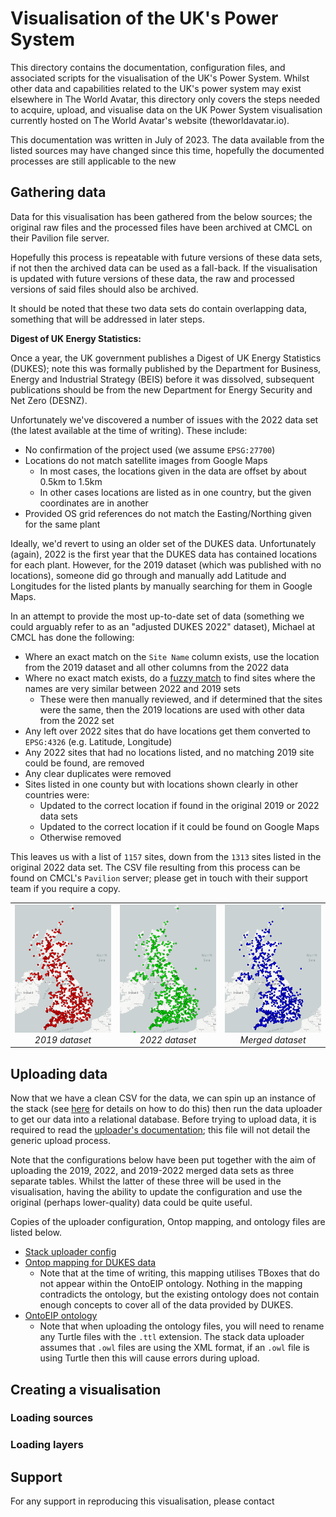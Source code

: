 # Visualisation of the UK's Power System

<!--
    In a later phase of this visualisation, we will add data on power generation sites pulled from the Renewable Energy Planning Database (REPD). For now, information relating to this data source has been commented out.
-->

This directory contains the documentation, configuration files, and associated scripts for the visualisation of the UK's Power System. Whilst other data and capabilities related to the UK's power system may exist elsewhere in The World Avatar, this directory only covers the steps needed to acquire, upload, and visualise data on the UK Power System visualisation currently hosted on The World Avatar's website (theworldavatar.io).

This documentation was written in July of 2023. The data available from the listed sources may have changed since this time, hopefully the documented processes are still applicable to the new

## Gathering data

Data for this visualisation has been gathered from the below sources; the original raw files and the processed files have been archived at CMCL on their Pavilion file server.

Hopefully this process is repeatable with future versions of these data sets, if not then the archived data can be used as a fall-back. If the visualisation is updated with future versions of these data, the raw and processed versions of said files should also be archived.

It should be noted that these two data sets do contain overlapping data, something that will be addressed in later steps.

**Digest of UK Energy Statistics:**<br/>

Once a year, the UK government publishes a Digest of UK Energy Statistics (DUKES);  note this was formally published by the Department for Business, Energy and Industrial Strategy (BEIS) before it was dissolved, subsequent publications should be from the new Department for Energy Security and Net Zero (DESNZ).

Unfortunately we've discovered a number of issues with the 2022 data set (the latest available at the time of writing). These include:

* No confirmation of the project used (we assume `EPSG:27700`)
* Locations do not match satellite images from Google Maps
  * In most cases, the locations given in the data are offset by about 0.5km to 1.5km
  * In other cases locations are listed as in one country, but the given coordinates are in another
* Provided OS grid references do not match the Easting/Northing given for the same plant 

Ideally, we'd revert to using an older set of the DUKES data. Unfortunately (again), 2022 is the first year that the DUKES data has contained locations for each plant. However, for the 2019 dataset (which was published with no locations), someone did go through and manually add Latitude and Longitudes for the listed plants by manually searching for them in Google Maps.

In an attempt to provide the most up-to-date set of data (something we could arguably refer to as an "adjusted DUKES 2022" dataset), Michael at CMCL has done the following:

* Where an exact match on the `Site Name` column exists, use the location from the 2019 dataset and all other columns from the 2022 data
* Where no exact match exists, do a [fuzzy match](https://www.datamatchingworks.com/record_linkage/) to find sites where the names are very similar between 2022 and 2019 sets
  * These were then manually reviewed, and if determined that the sites were the same, then the 2019 locations are used with other data from the 2022 set
* Any left over 2022 sites that do have locations get them converted to `EPSG:4326` (e.g. Latitude, Longitude)
* Any 2022 sites that had no locations listed, and no matching 2019 site could be found, are removed
* Any clear duplicates were removed
* Sites listed in one county but with locations shown clearly in other countries were:
  * Updated to the correct location if found in the original 2019 or 2022 data sets
  * Updated to the correct location if it could be found on Google Maps
  * Otherwise removed 

This leaves us with a list of `1157` sites, down from the `1313` sites listed in the original 2022 data set. The CSV file resulting from this process can be found on CMCL's `Pavilion` server; please get in touch with their support team if you require a copy.

<table width="50%" style="display: block; margin-left: auto; margin-right: auto;">
    <tr>
        <td width="33%" style="text-align: center;">
            <img src="./resources/img/full-2019.png"></img><br/>
            <i>2019 dataset</i>
        </td>
         <td width="33%" style="text-align: center;">
            <img src="./resources/img/full-2022.png"></img><br/>
            <i>2022 dataset</i>
        </td>
         <td width="33%" style="text-align: center;">
            <img src="./resources/img/full-merged.png"></img><br/>
            <i>Merged dataset</i>
        </td>
    </tr>
</table>


## Uploading data

Now that we have a clean CSV for the data, we can spin up an instance of the stack (see [here](https://github.com/cambridge-cares/TheWorldAvatar/tree/main/Deploy/stacks/dynamic/stack-manager) for details on how to do this) then run the data uploader to get our data into a relational database. Before trying to upload data, it is required to read the [uploader's documentation](https://github.com/cambridge-cares/TheWorldAvatar/tree/main/Deploy/stacks/dynamic/stack-data-uploader); this file will not detail the generic upload process.

Note that the configurations below have been put together with the aim of uploading the 2019, 2022, and 2019-2022 merged data sets as three separate tables. Whilst the latter of these three will be used in the visualisation, having the ability to update the configuration and use the original (perhaps lower-quality) data could be quite useful.

Copies of the uploader configuration, Ontop mapping, and ontology files are listed below.

* [Stack uploader config](./resources/uk_power.json)
* [Ontop mapping for DUKES data](./resources/uk_power_dukes.odba)
  * Note that at the time of writing, this mapping utilises TBoxes that do not appear within the OntoEIP ontology. Nothing in the mapping contradicts the ontology, but the existing ontology does not contain enough concepts to cover all of the data provided by DUKES. 
* [OntoEIP ontology](https://github.com/cambridge-cares/TheWorldAvatar/tree/main/JPS_Ontology/ontology/ontoeip)
  * Note that when uploading the ontology files, you will need to rename any Turtle files with the `.ttl` extension. The stack data uploader assumes that `.owl` files are using the XML format, if an `.owl` file is using Turtle then this will cause errors during upload.

## Creating a visualisation

### Loading sources

### Loading layers


## Support

For any support in reproducing this visualisation, please contact 
